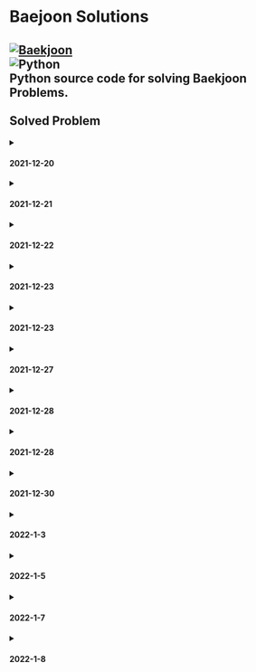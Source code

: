 # Baejoon Solutions 
[![Baekjoon](https://d2gd6pc034wcta.cloudfront.net/images/logo@2x.png)](https://www.acmicpc.net/)<br>
<img alt="Python" src ="https://img.shields.io/badge/Python-3776AB.svg?&style=for-the-badge&logo=Python&logoColor=white"/><br>
Python source code for solving Baekjoon Problems. <br>
<br>
Solved Problem<br>
----
<details>
<summary><h4>2021-12-20</h4></summary>
- No.1000<br>
- No.1001<br>
- No.1008<br>
- No.1330<br>
- No.2438<br>
- No.2439<br>
- No.2557<br>
- No.2588<br>
- No.2741<br>
- No.2742<br>
- No.2753<br>
- No.2739<br>
- No.2884<br>
- No.8393<br>
- No.9498<br>
- No.10171<br>
- No.10172<br>
- No.10430<br>
- No.10718<br>
- No.10869<br>
- No.10871<br>
- No.10950<br>
- No.10998<br>
- No.11021<br>
- No.11022<br>
- No.14681<br>
- No.15552<br>
</details>

<details>
<summary><h4>2021-12-21<h4></summary>
- No.1065<br>
- No.1110<br>
- No.1152<br>
- No.1157<br>
- No.1316<br>
- No.1546<br>
- No.2562<br>
- No.2577<br>
- No.2675<br>
- No.2908<br>
- No.2941<br>
- No.3052<br>
- No.4344<br>
- No.4673<br>
- No.5622<br>
- No.8958<br>
- No.10809<br>
- No.10818<br>
- No.10951<br>
- No.10952<br>
- No.11654<br>
- No.11720<br>
- No.15596<br>
-------------<br>
- No.1002<br>
- No.1011<br>
- No.1085<br>
- No.1193<br>
- No.1712<br>
- No.1929<br>
- No.1978<br>
- No.2292<br>
- No.2581<br>
- No.2775<br>
- No.2839<br>
- No.2869<br>
- No.3009<br>
- No.3053<br>
- No.4153<br>
- No.4948<br>
- No.4949<br>
- No.9012<br>
- No.9020<br>
- No.10250<br>
- No.10757<br>
- No.10773<br>
- No.10828<br>
- No.11653<br>
</details>

<details>
<summary><h4>2021-12-22<h4></summary>
- No.1002<br>
- No.2231<br>
- No.2447<br>
- No.2798<br>
- No.10870<br>
- No.10872<br>
- No.11729<br>
-------------<br>
- No.1018<br>
- No.1181<br>
- No.1427<br>
- No.1436<br>
- No.2108<br>
- No.2750<br>
- No.2751<br>
- No.7568<br>
- No.10814<br>
- No.10989<br>
- No.11650<br>
- No.11651<br>
- No.18870<br>
</details>

<details>
<summary><h4>2021-12-23<h4></summary>
- No.2440<br>
- No.2441<br>
- No.2455<br>
- No.2566<br>
- No.2609<br>
- No.2739<br>
- No.2752<br>
- No.2920<br>
- No.3046<br>
- No.5597<br>
- No.5988<br>
- No.10101<br>
- No.10103<br>
- No.10797<br>
- No.10817<br>
- No.10886<br>
- No.10987<br>
- No.11728<br>
- No.11943<br>
- No.11966<br>
- No.13752<br>
- No.14910<br>
- No.16430<br>
- No.16673<br>
-------------<br>
- No.1271<br>
- No.1550<br>
- No.2338<br>
- No.2475<br>
- No.2558<br>
- No.2845<br>
- No.2914<br>
- No.3003<br>
- No.5337<br>
- No.5338<br>
- No.5339<br>
- No.5522<br>
- No.5554<br>
- No.6749<br>
- No.6768<br>
- No.6810<br>
- No.8674<br>
- No.8718<br>
- No.8723<br>
- No.11466<br>
- No.11549<br>
- No.13136<br>
- No.13580<br>
- No.13597<br>
- No.13610<br>
- No.14038<br>
- No.14065<br>
- No.14173<br>
- No.14264<br>
- No.14470<br>
- No.14623<br>
- No.14924<br>
- No.14935<br>
- No.15025<br>
- No.15700<br>
- No.15873<br>
- No.16428<br>
- No.17362<br>
- No.19698<br>
- No.23825<br>
</details>

<details>
<summary><h4>2021-12-23<h4></summary>
- No.7287<br>
- No.8370<br>
- No.8393<br>
- No.8437<br>
- No.9653<br>
- No.9654<br>
- No.10170<br>
- No.10699<br>
- No.10926<br>
- No.11282<br>
- No.11382<br>
- No.11942<br>
- No.11943<br>
- No.13277<br>
- No.14645<br>
- No.14652<br>
- No.14924<br>
- No.14928<br>
- No.15439<br>
- No.15727<br>
- No.15733<br>
- No.15740<br>
- No.15894<br>
- No.15962<br>
- No.15964<br>
- No.16170<br>
- No.16394<br>
- No.17256<br>
- No.17295<br>
- No.17496<br>
- No.18096<br>
- No.18108<br>
- No.18301<br>
- No.20254<br>
- No.20492<br>
- No.21300<br>
- No.22193<br>
- No.23234<br>
- No.23825<br>
</details>

<details>
<summary><h4>2021-12-27<h4></summary>
- No.1297<br>
- No.2420<br>
- No.2480<br>
- No.2525<br>
- No.2530<br>
- No.3004<br>
- No.4299<br>
- No.5532<br>
</details>

<details>
<summary><h4>2021-12-28<h4></summary>
- No.5543<br>
- No.5575<br>
- No.5596<br>
- No.5893<br>
</details>

<details>
<summary><h4>2021-12-28<h4></summary>
- No.5928<br>
- No.6763<br>
- No.6764<br>
- No.6778<br>
- No.8710<br>
- No.10039<br>
- No.10156<br>
- No.10162<br>
- No.10179<br>
- No.10707<br>
- No.10768<br>
- No.11948<br>
- No.13866<br>
- No.13985<br>
- No.15051<br>
- No.15059<br>
- No.15080<br>
</details>

<details>
<summary><h4>2021-12-30<h4></summary>
- No.15128<br>
- No.15474<br>
- No.15610<br>
- No.15680<br>
- No.15726<br>
- No.15921<br>
- No.15963<br>
- No.16017<br>
</details>

<details>
<summary><h4>2022-1-3<h4></summary>
- No.16199<br>
- No.16204<br>
- No.16431<br>
- No.16486<br>
- No.16600<br>
- No.16693<br>
- No.16693<br>
- No.16727<br>
- No.17874<br>
</details>

<details>
<summary><h4>2022-1-5<h4></summary>
- No.15751<br>
- No.17903<br>
- No.18005<br>
- No.18330<br>
- No.18408<br>
- No.18411<br>
- No.18414<br>
- No.19602<br>
- No.19698<br>
- No.20215<br>
- No.20232<br>
- No.20233<br>
- No.20352<br>
- No.20353<br>
</details>

<details>
<summary><h4>2022-1-7<h4></summary>
- No.20673<br>
- No.20839<br>
- No.21185<br>
- No.21335<br>
- No.21354<br>
- No.21591<br>
- No.21598<br>
- No.21612<br>
- No.21633<br>
- No.21638<br>
- No.22015<br>
- No.23971<br>
</details>

<details>
<summary><h4>2022-1-8<h4></summary>
- No.11283<br>
- No.17009<br>
- No.17388<br>
- No.17863<br>
- No.19944<br>
- No.20499<br>
- No.20867<br>
- No.20976<br>
- No.21631<br>
- No.23375<br>
-------------<br>
- No.1009<br>
- No.1212<br>
- No.1247<br>
- No.1267<br>
- No.1284<br>
- No.1547<br>
- No.1598<br>
- No.1703<br>
- No.1837<br>
- No.1864<br>
- No.1964<br>
- No.1975<br>
- No.2010<br>
- No.2061<br>
- No.2163<br>
- No.2355<br>
- No.2442<br>
- No.2443<br>
- No.2444<br>
- No.2445<br>
- No.2446<br>
- No.2460<br>
- No.2476<br>
- No.2490<br>
- No.2501<br>
- No.2506<br>
- No.2511<br>
- No.2522<br>
- No.2523<br>
- No.2547<br>
- No.2576<br>
- No.2720<br>
- No.2721<br>
- No.2747<br>
- No.2754<br>
- No.2765<br>
- No.2783<br>
- No.2863<br>
- No.2875<br>
- No.2903<br>
- No.2921<br>
- No.2935<br>
- No.2953<br>
- No.2959<br>
- No.2965<br>
- No.2975<br>
- No.2985<br>
- No.2991<br>
- No.2997<br>
- No.3028<br>
- No.3029<br>
- No.3034<br>
- No.3058<br>
- No.3276<br>
- No.3460<br>
- No.3507<br>
- No.3602<br>
</details>